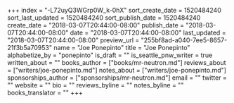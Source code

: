 +++
index = "-L72uyQ3WGrp0W_k-0hX"
sort_create_date = 1520484240
sort_last_updated = 1520484240
sort_publish_date = 1520484240
create_date = "2018-03-07T20:44:00-08:00"
publish_date = "2018-03-07T20:44:00-08:00"
date = "2018-03-07T20:44:00-08:00"
last_updated = "2018-03-07T20:44:00-08:00"
preview_url = "255bf8ad-a040-7ee5-8657-21f3b5a70953"
name = "Joe Ponepinto"
title = "Joe Ponepinto"
alphabetize_by = "ponepinto"
is_draft = ""
is_seattle_pnw_writer = true
written_about = ""
books_author = ["books/mr-neutron.md"]
reviews_about = ["writers/joe-ponepinto.md"]
notes_about = ["writers/joe-ponepinto.md"]
sponsorships_author = ["sponsorships/mr-neutron.md"]
email = ""
twitter = ""
website = ""
bio = ""
reviews_byline = ""
notes_byline = ""
books_translator = ""
+++
